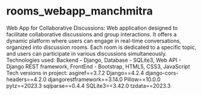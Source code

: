 # rooms_webapp_manchmitra
Web App for Collaborative Discussions:
Web application designed to facilitate collaborative discussions and group interactions. It offers a dynamic platform where users can engage in real-time conversations, organized into discussion rooms. Each room is dedicated to a specific topic, and users can participate in various discussions simultaneously.
Technologies used: Backend - Django, Database - SQLite3, Web API - Django REST framework, FrontEnd - Bootstrap, HTML5, CSS3, JavaScript
Tech versions in project: 
asgiref==3.7.2
Django==4.2.4
django-cors-headers==4.2.0
djangorestframework==3.14.0
Pillow==10.0.0
pytz==2023.3
sqlparse==0.4.4
SQLite3==3.42.0
tzdata==2023.3
